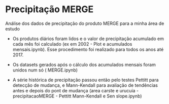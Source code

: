 # Precipitação MERGE
Análise dos dados de precipitação do produto MERGE para a minha área de estudo 

* Os produtos diários foram lidos e o valor de precipitação acumulado em cada mês foi calculado (ex em 2002 - Plot e acumulados mensais.ipynb).
Esse procedimento foi realizado para todos os anos até 2017.

* Os datasets gerados após o cálculo dos acumulados mensais foram unidos num só ( MERGE.ipynb)

* A série histórica de precipitação passou então pelo testes Pettitt para detecção de mudança, e Mann-Kendall para avaliação de tendências antes e depois do pont de mudança (area carste e urucuia - precipitacaoMERGE - Pettitt Mann-Kendall e Sen slope.ipynb)


